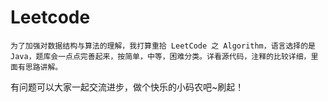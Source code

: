 # Leetcode
    为了加强对数据结构与算法的理解，我打算重拾 LeetCode 之 Algorithm，语言选择的是 Java，题库会一点点完善起来，按简单，中等，困难分类。详看源代码，注释的比较详细，里面有思路讲解。
有问题可以大家一起交流进步，做个快乐的小码农吧~刷起！
